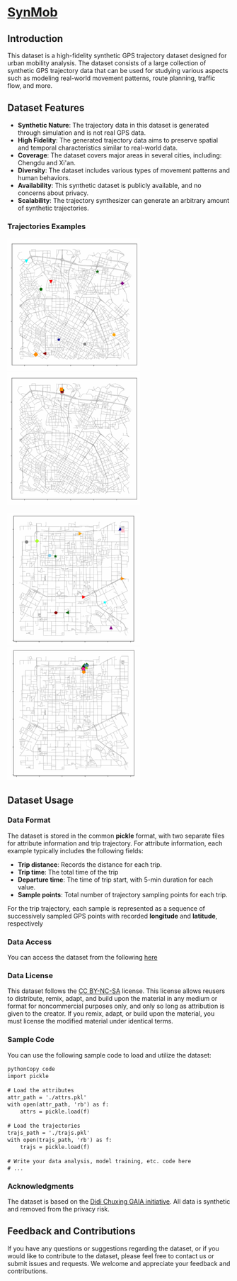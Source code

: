 # [SynMob](https://yasoz.github.io/SynthTraj/)

## Introduction

This dataset is a high-fidelity synthetic GPS trajectory dataset designed for urban mobility analysis. The dataset consists of a large collection of synthetic GPS trajectory data that can be used for studying various aspects such as modeling real-world movement patterns, route planning, traffic flow, and more.

## Dataset Features

- **Synthetic Nature**: The trajectory data in this dataset is generated through simulation and is not real GPS data.
- **High Fidelity**: The generated trajectory data aims to preserve spatial and temporal characteristics similar to real-world data.
- **Coverage**: The dataset covers major areas in several cities, including: Chengdu and Xi'an.
- **Diversity**: The dataset includes various types of movement patterns and human behaviors.
-  **Availability**: This synthetic dataset is publicly available, and no concerns about privacy.
- **Scalability**: The trajectory synthesizer can generate an arbitrary amount of synthetic trajectories.

### Trajectories Examples

<img src="./imgs/cd_multi_trips.gif" height=300><img src="./imgs/cd_od_trips.gif" height=300>

<img src="./imgs/xa_multi_trips.gif" height=300><img src="./imgs/xa_od_trips.gif" height=300>

## Dataset Usage

### Data Format

The dataset is stored in the common **pickle** format, with two separate files for attribute information and trip trajectory. For attribute information, each example typically includes the following fields:

- **Trip distance**: Records the distance for each trip.
- **Trip time**: The total time of the trip
- **Departure time**: The time of trip start, with 5-min duration for each value.
- **Sample points**: Total number of trajectory sampling points for each trip.

For the trip trajectory, each sample is represented as  a sequence of successively sampled GPS points with recorded **longitude** and **latitude**, respectively

### Data Access

You can access the dataset from the following [here](https://drive.google.com/drive/folders/1WLQ-JQar1_SteDY4zP2u6rzaIbq7v2l8?usp=sharing)

### Data License

This dataset follows the [CC BY-NC-SA](https://creativecommons.org/licenses/by-nc-sa/4.0/) license. This license allows reusers to distribute, remix, adapt, and build upon the material in any medium or format for noncommercial purposes only, and only so long as attribution is given to the creator. If you remix, adapt, or build upon the material, you must license the modified material under identical terms.

### Sample Code

You can use the following sample code to load and utilize the dataset:

```
pythonCopy code
import pickle

# Load the attributes
attr_path = './attrs.pkl'
with open(attr_path, 'rb') as f:
    attrs = pickle.load(f)
   
# Load the trajectories
trajs_path = './trajs.pkl'
with open(trajs_path, 'rb') as f:
    trajs = pickle.load(f)

# Write your data analysis, model training, etc. code here
# ...
```

### Acknowledgments

The dataset is based on the [Didi Chuxing GAIA initiative](https://outreach.didichuxing.com/). All data is synthetic and removed from the privacy risk.

## Feedback and Contributions

If you have any questions or suggestions regarding the dataset, or if you would like to contribute to the dataset, please feel free to contact us or submit issues and requests. We welcome and appreciate your feedback and contributions.

